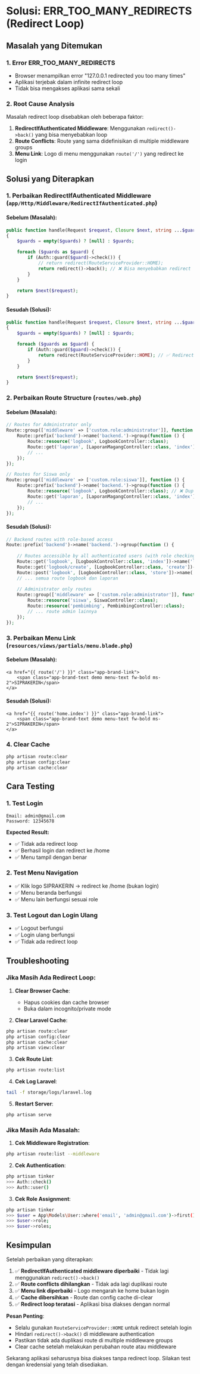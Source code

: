 # Solusi: ERR_TOO_MANY_REDIRECTS (Redirect Loop)

## Masalah yang Ditemukan

### 1. **Error ERR_TOO_MANY_REDIRECTS**
- Browser menampilkan error "127.0.0.1 redirected you too many times"
- Aplikasi terjebak dalam infinite redirect loop
- Tidak bisa mengakses aplikasi sama sekali

### 2. **Root Cause Analysis**
Masalah redirect loop disebabkan oleh beberapa faktor:

1. **RedirectIfAuthenticated Middleware**: Menggunakan `redirect()->back()` yang bisa menyebabkan loop
2. **Route Conflicts**: Route yang sama didefinisikan di multiple middleware groups
3. **Menu Link**: Logo di menu menggunakan `route('/')` yang redirect ke login

## Solusi yang Diterapkan

### 1. **Perbaikan RedirectIfAuthenticated Middleware** (`app/Http/Middleware/RedirectIfAuthenticated.php`)

#### Sebelum (Masalah):
```php
public function handle(Request $request, Closure $next, string ...$guards): Response
{
    $guards = empty($guards) ? [null] : $guards;

    foreach ($guards as $guard) {
        if (Auth::guard($guard)->check()) {
            // return redirect(RouteServiceProvider::HOME);
            return redirect()->back(); // ❌ Bisa menyebabkan redirect loop
        }
    }

    return $next($request);
}
```

#### Sesudah (Solusi):
```php
public function handle(Request $request, Closure $next, string ...$guards): Response
{
    $guards = empty($guards) ? [null] : $guards;

    foreach ($guards as $guard) {
        if (Auth::guard($guard)->check()) {
            return redirect(RouteServiceProvider::HOME); // ✅ Redirect ke /home
        }
    }

    return $next($request);
}
```

### 2. **Perbaikan Route Structure** (`routes/web.php`)

#### Sebelum (Masalah):
```php
// Routes for Administrator only
Route::group(['middleware' => ['custom.role:administrator']], function () {
    Route::prefix('backend')->name('backend.')->group(function () {
        Route::resource('logbook', LogbookController::class);
        Route::get('laporan', [LaporanMagangController::class, 'index']);
        // ...
    });
});

// Routes for Siswa only
Route::group(['middleware' => ['custom.role:siswa']], function () {
    Route::prefix('backend')->name('backend.')->group(function () {
        Route::resource('logbook', LogbookController::class); // ❌ Duplikasi route
        Route::get('laporan', [LaporanMagangController::class, 'index']); // ❌ Duplikasi route
        // ...
    });
});
```

#### Sesudah (Solusi):
```php
// Backend routes with role-based access
Route::prefix('backend')->name('backend.')->group(function () {
    
    // Routes accessible by all authenticated users (with role checking in controllers)
    Route::get('logbook', [LogbookController::class, 'index'])->name('logbook.index');
    Route::get('logbook/create', [LogbookController::class, 'create'])->name('logbook.create');
    Route::post('logbook', [LogbookController::class, 'store'])->name('logbook.store');
    // ... semua route logbook dan laporan
    
    // Administrator only routes
    Route::group(['middleware' => ['custom.role:administrator']], function () {
        Route::resource('siswa', SiswaController::class);
        Route::resource('pembimbing', PembimbingController::class);
        // ... route admin lainnya
    });
});
```

### 3. **Perbaikan Menu Link** (`resources/views/partials/menu.blade.php`)

#### Sebelum (Masalah):
```blade
<a href="{{ route('/') }}" class="app-brand-link">
    <span class="app-brand-text demo menu-text fw-bold ms-2">SIPRAKERIN</span>
</a>
```

#### Sesudah (Solusi):
```blade
<a href="{{ route('home.index') }}" class="app-brand-link">
    <span class="app-brand-text demo menu-text fw-bold ms-2">SIPRAKERIN</span>
</a>
```

### 4. **Clear Cache**
```bash
php artisan route:clear
php artisan config:clear
php artisan cache:clear
```

## Cara Testing

### 1. **Test Login**
```
Email: admin@gmail.com
Password: 12345678
```

**Expected Result:**
- ✅ Tidak ada redirect loop
- ✅ Berhasil login dan redirect ke /home
- ✅ Menu tampil dengan benar

### 2. **Test Menu Navigation**
- ✅ Klik logo SIPRAKERIN → redirect ke /home (bukan login)
- ✅ Menu beranda berfungsi
- ✅ Menu lain berfungsi sesuai role

### 3. **Test Logout dan Login Ulang**
- ✅ Logout berfungsi
- ✅ Login ulang berfungsi
- ✅ Tidak ada redirect loop

## Troubleshooting

### Jika Masih Ada Redirect Loop:

1. **Clear Browser Cache**:
   - Hapus cookies dan cache browser
   - Buka dalam incognito/private mode

2. **Clear Laravel Cache**:
```bash
php artisan route:clear
php artisan config:clear
php artisan cache:clear
php artisan view:clear
```

3. **Cek Route List**:
```bash
php artisan route:list
```

4. **Cek Log Laravel**:
```bash
tail -f storage/logs/laravel.log
```

5. **Restart Server**:
```bash
php artisan serve
```

### Jika Masih Ada Masalah:

1. **Cek Middleware Registration**:
```bash
php artisan route:list --middleware
```

2. **Cek Authentication**:
```bash
php artisan tinker
>>> Auth::check()
>>> Auth::user()
```

3. **Cek Role Assignment**:
```bash
php artisan tinker
>>> $user = App\Models\User::where('email', 'admin@gmail.com')->first();
>>> $user->role;
>>> $user->roles;
```

## Kesimpulan

Setelah perbaikan yang diterapkan:

1. ✅ **RedirectIfAuthenticated middleware diperbaiki** - Tidak lagi menggunakan `redirect()->back()`
2. ✅ **Route conflicts dihilangkan** - Tidak ada lagi duplikasi route
3. ✅ **Menu link diperbaiki** - Logo mengarah ke home bukan login
4. ✅ **Cache dibersihkan** - Route dan config cache di-clear
5. ✅ **Redirect loop teratasi** - Aplikasi bisa diakses dengan normal

**Pesan Penting**: 
- Selalu gunakan `RouteServiceProvider::HOME` untuk redirect setelah login
- Hindari `redirect()->back()` di middleware authentication
- Pastikan tidak ada duplikasi route di multiple middleware groups
- Clear cache setelah melakukan perubahan route atau middleware

Sekarang aplikasi seharusnya bisa diakses tanpa redirect loop. Silakan test dengan kredensial yang telah disediakan.
